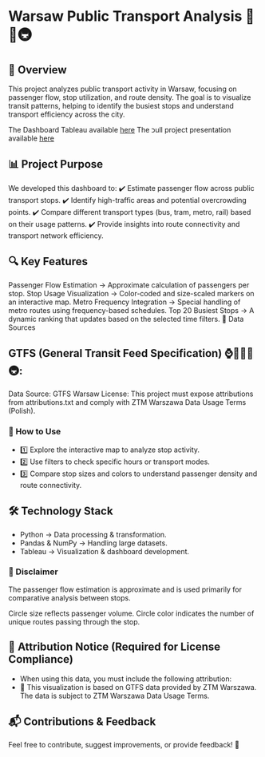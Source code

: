 # Warsaw Public Transport Analysis 🚋🚌🚇
## 📍 Overview
This project analyzes public transport activity in Warsaw, focusing on passenger flow, stop utilization, and route density. The goal is to visualize transit patterns, helping to identify the busiest stops and understand transport efficiency across the city.

The Dashboard Tableau available [here](https://public.tableau.com/app/profile/alexandra.meshi/viz/WarszawPublicTransport/DashbordMapHours)
The כull project presentation available [here](https://www.canva.com/design/DAGiV_N1I3k/I4cDxoalGCGOhZ8T7pz8iQ/edit?utm_content=DAGiV_N1I3k&utm_campaign=designshare&utm_medium=link2&utm_source=sharebutton)

## 📊 Project Purpose
We developed this dashboard to:
✔️ Estimate passenger flow across public transport stops.
✔️ Identify high-traffic areas and potential overcrowding points.
✔️ Compare different transport types (bus, tram, metro, rail) based on their usage patterns.
✔️ Provide insights into route connectivity and transport network efficiency.

## 🔍 Key Features

Passenger Flow Estimation → Approximate calculation of passengers per stop.
Stop Usage Visualization → Color-coded and size-scaled markers on an interactive map.
Metro Frequency Integration → Special handling of metro routes using frequency-based schedules.
Top 20 Busiest Stops → A dynamic ranking that updates based on the selected time filters.
📂 Data Sources

## GTFS (General Transit Feed Specification) ⌚🚌🚋🚆🚇:
Data Source: GTFS Warsaw
License: This project must expose attributions from attributions.txt and comply with ZTM Warszawa Data Usage Terms (Polish).
### 🚀 How to Use
* 1️⃣ Explore the interactive map to analyze stop activity.
* 2️⃣ Use filters to check specific hours or transport modes.
* 3️⃣ Compare stop sizes and colors to understand passenger density and route connectivity.

## 🛠 Technology Stack

* Python → Data processing & transformation.
* Pandas & NumPy → Handling large datasets.
* Tableau → Visualization & dashboard development.
### 📌 Disclaimer
The passenger flow estimation is approximate and is used primarily for comparative analysis between stops.

Circle size reflects passenger volume.
Circle color indicates the number of unique routes passing through the stop.
## 📢 Attribution Notice (Required for License Compliance)
* When using this data, you must include the following attribution:
* 📜 This visualization is based on GTFS data provided by ZTM Warszawa. The data is subject to ZTM Warszawa Data Usage Terms.

## 📬 Contributions & Feedback
Feel free to contribute, suggest improvements, or provide feedback! 🚀
